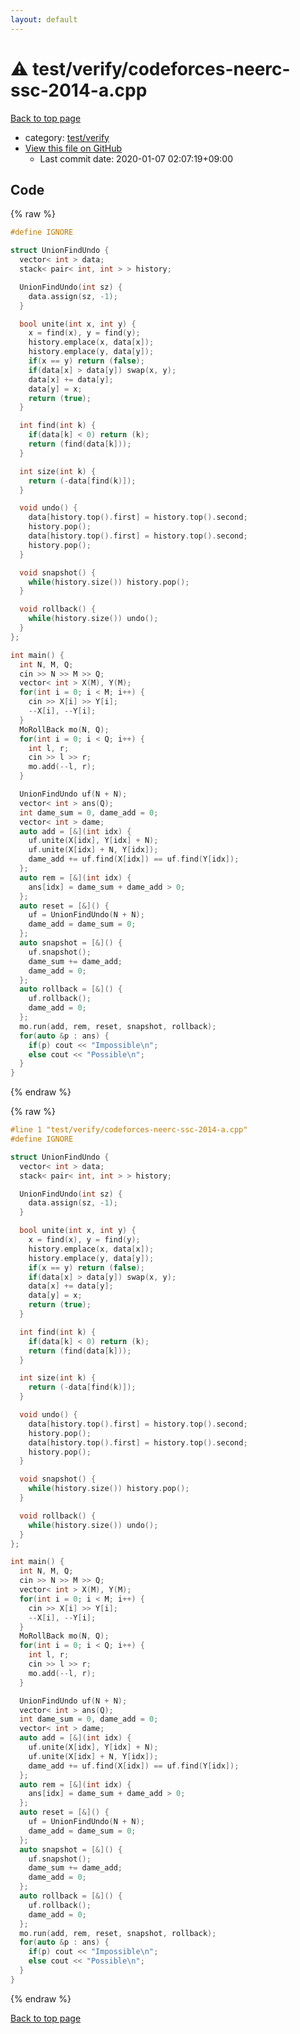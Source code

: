 ```yaml
---
layout: default
---
```


<!-- mathjax config similar to math.stackexchange -->
<script type="text/javascript" async
  src="https://cdnjs.cloudflare.com/ajax/libs/mathjax/2.7.5/MathJax.js?config=TeX-MML-AM_CHTML">
</script>
<script type="text/x-mathjax-config">
  MathJax.Hub.Config({
    TeX: { equationNumbers: { autoNumber: "AMS" }},
    tex2jax: {
      inlineMath: [ ['$','$'] ],
      processEscapes: true
    },
    "HTML-CSS": { matchFontHeight: false },
    displayAlign: "left",
    displayIndent: "2em"
  });
</script>

<script type="text/javascript" src="https://cdnjs.cloudflare.com/ajax/libs/jquery/3.4.1/jquery.min.js"></script>
<script src="https://cdn.jsdelivr.net/npm/jquery-balloon-js@1.1.2/jquery.balloon.min.js" integrity="sha256-ZEYs9VrgAeNuPvs15E39OsyOJaIkXEEt10fzxJ20+2I=" crossorigin="anonymous"></script>
<script type="text/javascript" src="../../../assets/js/copy-button.js"></script>
<link rel="stylesheet" href="../../../assets/css/copy-button.css" />


# :warning: test/verify/codeforces-neerc-ssc-2014-a.cpp

<a href="../../../index.html">Back to top page</a>

* category: <a href="../../../index.html#5a4423c79a88aeb6104a40a645f9430c">test/verify</a>
* <a href="{{ site.github.repository_url }}/blob/master/test/verify/codeforces-neerc-ssc-2014-a.cpp">View this file on GitHub</a>
    - Last commit date: 2020-01-07 02:07:19+09:00




## Code

<a id="unbundled"></a>
{% raw %}
```cpp
#define IGNORE

struct UnionFindUndo {
  vector< int > data;
  stack< pair< int, int > > history;

  UnionFindUndo(int sz) {
    data.assign(sz, -1);
  }

  bool unite(int x, int y) {
    x = find(x), y = find(y);
    history.emplace(x, data[x]);
    history.emplace(y, data[y]);
    if(x == y) return (false);
    if(data[x] > data[y]) swap(x, y);
    data[x] += data[y];
    data[y] = x;
    return (true);
  }

  int find(int k) {
    if(data[k] < 0) return (k);
    return (find(data[k]));
  }

  int size(int k) {
    return (-data[find(k)]);
  }

  void undo() {
    data[history.top().first] = history.top().second;
    history.pop();
    data[history.top().first] = history.top().second;
    history.pop();
  }

  void snapshot() {
    while(history.size()) history.pop();
  }

  void rollback() {
    while(history.size()) undo();
  }
};

int main() {
  int N, M, Q;
  cin >> N >> M >> Q;
  vector< int > X(M), Y(M);
  for(int i = 0; i < M; i++) {
    cin >> X[i] >> Y[i];
    --X[i], --Y[i];
  }
  MoRollBack mo(N, Q);
  for(int i = 0; i < Q; i++) {
    int l, r;
    cin >> l >> r;
    mo.add(--l, r);
  }

  UnionFindUndo uf(N + N);
  vector< int > ans(Q);
  int dame_sum = 0, dame_add = 0;
  vector< int > dame;
  auto add = [&](int idx) {
    uf.unite(X[idx], Y[idx] + N);
    uf.unite(X[idx] + N, Y[idx]);
    dame_add += uf.find(X[idx]) == uf.find(Y[idx]);
  };
  auto rem = [&](int idx) {
    ans[idx] = dame_sum + dame_add > 0;
  };
  auto reset = [&]() {
    uf = UnionFindUndo(N + N);
    dame_add = dame_sum = 0;
  };
  auto snapshot = [&]() {
    uf.snapshot();
    dame_sum += dame_add;
    dame_add = 0;
  };
  auto rollback = [&]() {
    uf.rollback();
    dame_add = 0;
  };
  mo.run(add, rem, reset, snapshot, rollback);
  for(auto &p : ans) {
    if(p) cout << "Impossible\n";
    else cout << "Possible\n";
  }
}

```
{% endraw %}

<a id="bundled"></a>
{% raw %}
```cpp
#line 1 "test/verify/codeforces-neerc-ssc-2014-a.cpp"
#define IGNORE

struct UnionFindUndo {
  vector< int > data;
  stack< pair< int, int > > history;

  UnionFindUndo(int sz) {
    data.assign(sz, -1);
  }

  bool unite(int x, int y) {
    x = find(x), y = find(y);
    history.emplace(x, data[x]);
    history.emplace(y, data[y]);
    if(x == y) return (false);
    if(data[x] > data[y]) swap(x, y);
    data[x] += data[y];
    data[y] = x;
    return (true);
  }

  int find(int k) {
    if(data[k] < 0) return (k);
    return (find(data[k]));
  }

  int size(int k) {
    return (-data[find(k)]);
  }

  void undo() {
    data[history.top().first] = history.top().second;
    history.pop();
    data[history.top().first] = history.top().second;
    history.pop();
  }

  void snapshot() {
    while(history.size()) history.pop();
  }

  void rollback() {
    while(history.size()) undo();
  }
};

int main() {
  int N, M, Q;
  cin >> N >> M >> Q;
  vector< int > X(M), Y(M);
  for(int i = 0; i < M; i++) {
    cin >> X[i] >> Y[i];
    --X[i], --Y[i];
  }
  MoRollBack mo(N, Q);
  for(int i = 0; i < Q; i++) {
    int l, r;
    cin >> l >> r;
    mo.add(--l, r);
  }

  UnionFindUndo uf(N + N);
  vector< int > ans(Q);
  int dame_sum = 0, dame_add = 0;
  vector< int > dame;
  auto add = [&](int idx) {
    uf.unite(X[idx], Y[idx] + N);
    uf.unite(X[idx] + N, Y[idx]);
    dame_add += uf.find(X[idx]) == uf.find(Y[idx]);
  };
  auto rem = [&](int idx) {
    ans[idx] = dame_sum + dame_add > 0;
  };
  auto reset = [&]() {
    uf = UnionFindUndo(N + N);
    dame_add = dame_sum = 0;
  };
  auto snapshot = [&]() {
    uf.snapshot();
    dame_sum += dame_add;
    dame_add = 0;
  };
  auto rollback = [&]() {
    uf.rollback();
    dame_add = 0;
  };
  mo.run(add, rem, reset, snapshot, rollback);
  for(auto &p : ans) {
    if(p) cout << "Impossible\n";
    else cout << "Possible\n";
  }
}

```
{% endraw %}

<a href="../../../index.html">Back to top page</a>

